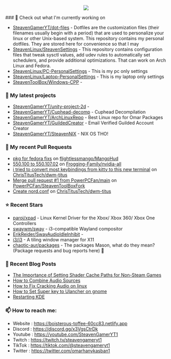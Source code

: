 <p align="center"><a href="https://github.com/anuraghazra/github-readme-stats">
  <img align="center" src="https://github-readme-stats.vercel.app/api?username=SteavenGamerYT&show_icons=true&theme=tokyonight" />
</a></p>
### 👷 Check out what I'm currently working on

- [SteavenGamerYT/dot-files](https://github.com/SteavenGamerYT/dot-files) -   Dotfiles are the customization files (their filenames usually begin with a period) that are used to personalize your linux or other Unix-based system. This repository contains my personal dotfiles. They are stored here for convenience so that I may
- [SteavenLinux/SteavenSettings](https://github.com/SteavenLinux/SteavenSettings) - This repository contains configuration files that tweak sysctl values, add udev rules to automatically set schedulers, and provide additional optimizations. That can work on Arch Linux and Fedora.
- [SteavenLinux/PC-PersonalSettings](https://github.com/SteavenLinux/PC-PersonalSettings) - This is my pc only settings
- [SteavenLinux/Laptop-PersonalSettings](https://github.com/SteavenLinux/Laptop-PersonalSettings) - This is my laptop only settings
- [SteavenToolBox/Windows-CPP](https://github.com/SteavenToolBox/Windows-CPP) - 
### 🌱 My latest projects

- [SteavenGamerYT/unity-project-2d](https://github.com/SteavenGamerYT/unity-project-2d) - 
- [SteavenGamerYT/Cuphead-decomp](https://github.com/SteavenGamerYT/Cuphead-decomp) - Cuphead Decompilation
- [SteavenGamerYT/ArchLinuxRepo](https://github.com/SteavenGamerYT/ArchLinuxRepo) - Best Linux repo for Omar Packages
- [SteavenGamerYT/GuildedCreator](https://github.com/SteavenGamerYT/GuildedCreator) - Email Verified Guilded Account Creator
- [SteavenGamerYT/SteavenNIX](https://github.com/SteavenGamerYT/SteavenNIX) - NIX OS THO!
### 🔨 My recent Pull Requests

- [pkg for fedora fixs](https://github.com/flightlessmango/MangoHud/pull/1410) on [flightlessmango/MangoHud](https://github.com/flightlessmango/MangoHud)
- [550.100 to 550.107.02](https://github.com/Frogging-Family/nvidia-all/pull/254) on [Frogging-Family/nvidia-all](https://github.com/Frogging-Family/nvidia-all)
- [i tried to convert most keybindings from kitty to this new terminal](https://github.com/ChrisTitusTech/dwm-titus/pull/36) on [ChrisTitusTech/dwm-titus](https://github.com/ChrisTitusTech/dwm-titus)
- [Merge pull request #1 from PowerPCFan/main](https://github.com/PowerPCFan/SteavenToolBoxFork/pull/1) on [PowerPCFan/SteavenToolBoxFork](https://github.com/PowerPCFan/SteavenToolBoxFork)
- [Create nord.conf](https://github.com/ChrisTitusTech/dwm-titus/pull/33) on [ChrisTitusTech/dwm-titus](https://github.com/ChrisTitusTech/dwm-titus)
### ⭐ Recent Stars

- [paroj/xpad](https://github.com/paroj/xpad) - Linux Kernel Driver for the Xbox/ Xbox 360/ Xbox One Controllers
- [swaywm/sway](https://github.com/swaywm/sway) - i3-compatible Wayland compositor
- [ErikReider/SwayAudioIdleInhibit](https://github.com/ErikReider/SwayAudioIdleInhibit) - 
- [i3/i3](https://github.com/i3/i3) - A tiling window manager for X11
- [chaotic-aur/packages](https://github.com/chaotic-aur/packages) - The packages Mason, what do they mean? (Package requests and bug reports here) 📑
### 📰 Recent Blog Posts

- [The Importance of Setting Shader Cache Paths for Non-Steam Games](https://boisterous-toffee-60cc83.netlify.app/shader-cache/)
- [How to Combine Audio Sources](https://boisterous-toffee-60cc83.netlify.app/how-to-combine-audio-sources/)
- [How to Fix Cracking Audio on linux](https://boisterous-toffee-60cc83.netlify.app/how-to-fix-cracking-audio-on-linux/)
- [How to Set Super key to Ulancher on gnome](https://boisterous-toffee-60cc83.netlify.app/how-to-set-super-key-to-ulancher-on-gnome/)
- [Restarting KDE](https://boisterous-toffee-60cc83.netlify.app/restarting-kde/)
### 📫 How to reach me:
  - Website   : <https://boisterous-toffee-60cc83.netlify.app>
  - Discord   : <https://discord.gg/x3VgsCtrDk>
  - Youtube   : <https://youtube.com/SteavenGamerYT1>
  - Twitch    : <https://twitch.tv/steavengameryt1>
  - TikTok    : <https://tiktok.com/@steavengameryt1>
  - Twitter   : <https://twitter.com/omarhanykasban1>